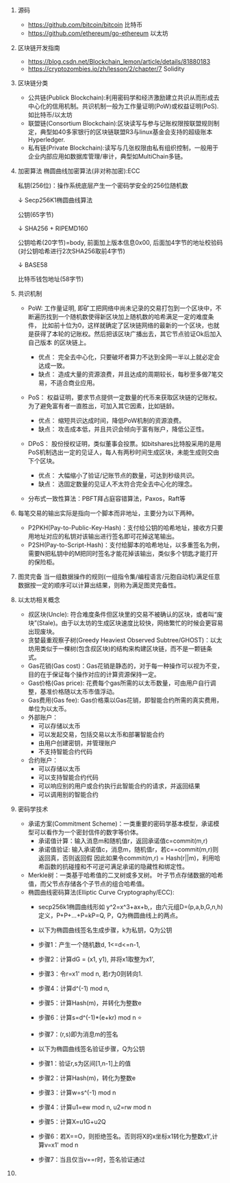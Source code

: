 1. 源码
    - https://github.com/bitcoin/bitcoin    比特币
    - https://github.com/ethereum/go-ethereum   以太坊


2. 区块链开发指南
    - https://blog.csdn.net/Blockchain_lemon/article/details/81880183
    - https://cryptozombies.io/zh/lesson/2/chapter/7    Solidity

3. 区块链分类
    - 公共链(Publick Blockchain):利用密码学和经济激励建立共识从而形成去中心化的信用机制。共识机制一般为工作量证明(PoW)或权益证明(PoS).如比特币/以太坊
    - 联盟链(Consortium Blockchain):区块读写与参与记账权限按联盟规则制定，典型如40多家银行的区块链联盟R3与linux基金会支持的超级账本Hyperledger.
    - 私有链(Private Blockchain):读写与几张权限由私有组织控制，一般用于企业内部应用如数据库管理/审计，典型如MultiChain多链。

4. 加密算法
    椭圆曲线加密算法(非对称加密):ECC

    私钥(256位)：操作系统底层产生一个密码学安全的256位随机数
    
    ↓ Secp256K1椭圆曲线算法

    公钥(65字节)

    ↓ SHA256 + RIPEMD160

    公钥哈希(20字节)=body, 前面加上版本信息0x00, 后面加4字节的地址校验码(对公钥哈希进行2次SHA256取前4字节)

    ↓ BASE58

    比特币钱包地址(58字节)

5. 共识机制
    - PoW: 工作量证明, 即矿工把网络中尚未记录的交易打包到一个区块中，不断遍历找到一个随机数使得新区块加上随机数的哈希满足一定的难度条件，
        比如前十位为0，这样就确定了区块链网络的最新的一个区块，也就是获得了本轮的记账权。然后把该区块广播出去，其它节点验证Ok后加入自己版本
        的区块链上。
        + 优点： 完全去中心化，只要破坏者算力不达到全网一半以上就必定会达成一致。
        + 缺点： 造成大量的资源浪费，并且达成的周期较长，每秒至多做7笔交易，不适合商业应用。
    - PoS： 权益证明，要求节点提供一定数量的代币来获取区块链的记账权。
        为了避免富有者一直胜出，可加入其它因素，比如链龄。
        + 优点： 缩短共识达成时间，降低PoW机制的资源浪费。
        + 缺点： 攻击成本低，并且共识会倾向于富有账户，降低公正性。
    - DPoS： 股份授权证明，类似董事会投票。如bitshares比特股采用的是用PoS机制选出一定的见证人，每人有两秒时间生成区块，未能生成则交由下个区块。
        + 优点： 大幅缩小了验证/记账节点的数量，可达到秒级共识。
        + 缺点： 选固定数量的见证人不太符合完全去中心化的理念。

    - 分布式一致性算法：PBFT拜占庭容错算法，Paxos，Raft等

6. 每笔交易的输出实际是指向一个脚本而非地址，主要分为以下两种。
    - P2PKH(Pay-to-Public-Key-Hash)：支付给公钥的哈希地址，接收方只要用地址对应的私钥对该输出进行签名即可花掉这笔输出。
    - P2SH(Pay-to-Script-Hash)：支付给脚本的哈希地址，以多重签名为例，需要N把私钥中的M把同时签名才能花掉该输出，类似多个钥匙才能打开的保险柜。


7. 图灵完备
    当一组数据操作的规则(一组指令集/编程语言/元胞自动机)满足任意数据按一定的顺序可以计算出结果，则称为满足图灵完备性。

8. 以太坊相关概念
    - 叔区块(Uncle): 符合难度条件但区块里的交易不被确认的区块，或者叫“废块”(Stale)。由于以太坊的生成区块速度比较快，网络繁忙的时候会更容易出现废块。
    - 贪婪最重观察子树(Greedy Heaviest Observed Subtree/GHOST)：以太坊用类似于一棵树(包含叔区块)的结构来构建区块链，而不是一颗链条式。
    - Gas花销(Gas cost)：Gas花销是静态的，对于每一种操作可以视为不变，目的在于保证每个操作对应的计算资源保持一定。
    - Gas价格(Gas price): 花费每个gas所需的以太币数量，可由用户自行调整，基准价格随以太币市值浮动。
    - Gas费用(Gas fee): Gas价格乘以Gas花销，即智能合约所需的真实费用，单位为以太币。
    - 外部账户：
        + 可以存储以太币
        + 可以发起交易，包括交易以太币和部署智能合约
        + 由用户创建密钥，并管理账户
        + 不支持智能合约代码
    - 合约账户：
        + 可以存储以太币
        + 可以支持智能合约代码
        + 可以响应别的用户或合约执行此智能合约的请求，并返回结果
        + 可以调用别的智能合约

9. 密码学技术
    - 承诺方案(Commitment Scheme)：一类重要的密码学基本模型，承诺模型可以看作为一个密封信件的数字等价体。
        + 承诺值计算：输入消息m和随机值r，返回承诺值c=commit(m,r)
        + 承诺值验证: 输入承诺值c，消息m，随机值r，若c==commit(m,r)则返回真，否则返回假
        因此如果令commit(m,r) = Hash(r||m)，利用哈希函数的抗碰撞和不可逆可满足承诺的隐藏性和绑定性。
    - Merkle树：一类基于哈希值的二叉树或多叉树。 叶子节点存储数据的哈希值，而父节点存储各个子节点的组合哈希值。
    - 椭圆曲线密码算法(Elliptic Curve Cryptography/ECC):
        + secp256k1椭圆曲线形如 y^2=x^3+ax+b,，由六元组D=(p,a,b,G,n,h)定义，P+P+...+P=kP=Q, P，Q为椭圆曲线上的两点。
        + 以下为椭圆曲线签名生成步骤，k为私钥，Q为公钥
        + 步骤1：产生一个随机数d, 1<=d<=n-1,
        + 步骤2：计算dG = (x1, y1), 并将x1取整为x1',
        + 步骤3：令r=x1' mod n, 若r为0则转向1.
        + 步骤4：计算d^(-1) mod n,
        + 步骤5：计算Hash(m)，并转化为整数e
        + 步骤6：计算s=d^(-1)*(e+kr) mod n ⭐
        + 步骤7：(r,s)即为消息m的签名

        + 以下为椭圆曲线签名验证步骤，Q为公钥
        + 步骤1：验证r,s为区间[1,n-1]上的值
        + 步骤2：计算Hash(m)，转化为整数e
        + 步骤3：计算w=s^(-1) mod n
        + 步骤4：计算u1=ew mod n, u2=rw mod n
        + 步骤5：计算X=u1G+u2Q
        + 步骤6：若X==O，则拒绝签名。否则将X的x坐标x1转化为整数x1',计算v=x1' mod n
        + 步骤7：当且仅当v==r时，签名验证通过
        

10. 




